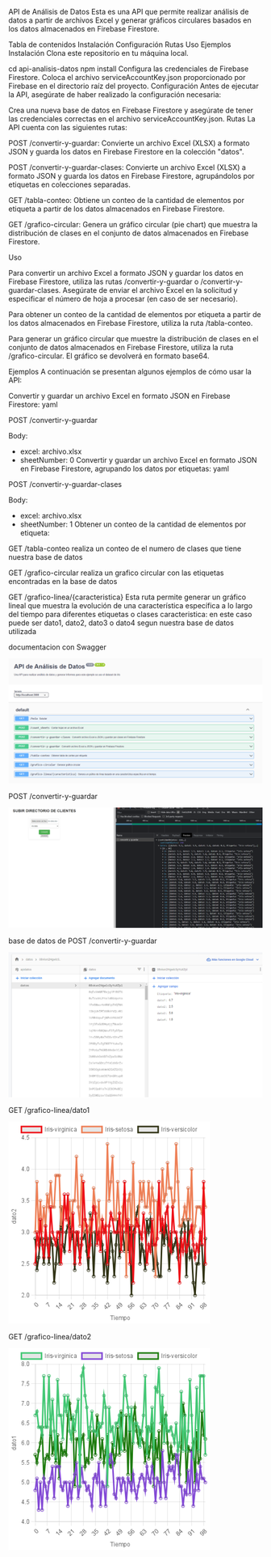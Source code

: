 API de Análisis de Datos
Esta es una API que permite realizar análisis de datos a partir de archivos Excel y generar gráficos circulares basados en los datos almacenados en Firebase Firestore.

Tabla de contenidos
Instalación
Configuración
Rutas
Uso
Ejemplos
Instalación
Clona este repositorio en tu máquina local.



cd api-analisis-datos
npm install
Configura las credenciales de Firebase Firestore. Coloca el archivo serviceAccountKey.json proporcionado por Firebase en el directorio raíz del proyecto.
Configuración
Antes de ejecutar la API, asegúrate de haber realizado la configuración necesaria:

Crea una nueva base de datos en Firebase Firestore y asegúrate de tener las credenciales correctas en el archivo serviceAccountKey.json.
Rutas
La API cuenta con las siguientes rutas:

POST /convertir-y-guardar: Convierte un archivo Excel (XLSX) a formato JSON y guarda los datos en Firebase Firestore en la colección "datos".

POST /convertir-y-guardar-clases: Convierte un archivo Excel (XLSX) a formato JSON y guarda los datos en Firebase Firestore, agrupándolos por etiquetas en colecciones separadas.

GET /tabla-conteo: Obtiene un conteo de la cantidad de elementos por etiqueta a partir de los datos almacenados en Firebase Firestore.

GET /grafico-circular: Genera un gráfico circular (pie chart) que muestra la distribución de clases en el conjunto de datos almacenados en Firebase Firestore.

Uso

Para convertir un archivo Excel a formato JSON y guardar los datos en Firebase Firestore, utiliza las rutas /convertir-y-guardar o /convertir-y-guardar-clases. Asegúrate de enviar el archivo Excel en la solicitud y especificar el número de hoja a procesar (en caso de ser necesario).

Para obtener un conteo de la cantidad de elementos por etiqueta a partir de los datos almacenados en Firebase Firestore, utiliza la ruta /tabla-conteo.

Para generar un gráfico circular que muestre la distribución de clases en el conjunto de datos almacenados en Firebase Firestore, utiliza la ruta /grafico-circular. El gráfico se devolverá en formato base64.

Ejemplos
A continuación se presentan algunos ejemplos de cómo usar la API:

Convertir y guardar un archivo Excel en formato JSON en Firebase Firestore:
yaml

POST /convertir-y-guardar

Body:
- excel: archivo.xlsx
- sheetNumber: 0
Convertir y guardar un archivo Excel en formato JSON en Firebase Firestore, agrupando los datos por etiquetas:
yaml

POST /convertir-y-guardar-clases

Body:
- excel: archivo.xlsx
- sheetNumber: 1
Obtener un conteo de la cantidad de elementos por etiqueta:


GET /tabla-conteo
realiza un conteo de el numero de clases que tiene nuestra base de datos

GET /grafico-circular
realiza un grafico circular con las etiquetas encontradas en la base de datos

GET /grafico-linea/{caracteristica}
Esta ruta permite generar un gráfico lineal que muestra la evolución de una característica específica a lo largo del tiempo para diferentes etiquetas o clases
caracteristica: en este caso puede ser dato1, dato2, dato3 o dato4 segun nuestra base de datos utilizada

documentacion con Swagger

![Descripción de la imagen](./images/swagger.png)

POST /convertir-y-guardar

![Descripción de la imagen](./images/ruta2.png)

base de datos de POST /convertir-y-guardar

![Descripción de la imagen](./images/ruta2bd.png)


GET /grafico-linea/dato1

![Descripción de la imagen](./images/dato1.png)

GET /grafico-linea/dato2

![Descripción de la imagen](./images/dato2.png)
